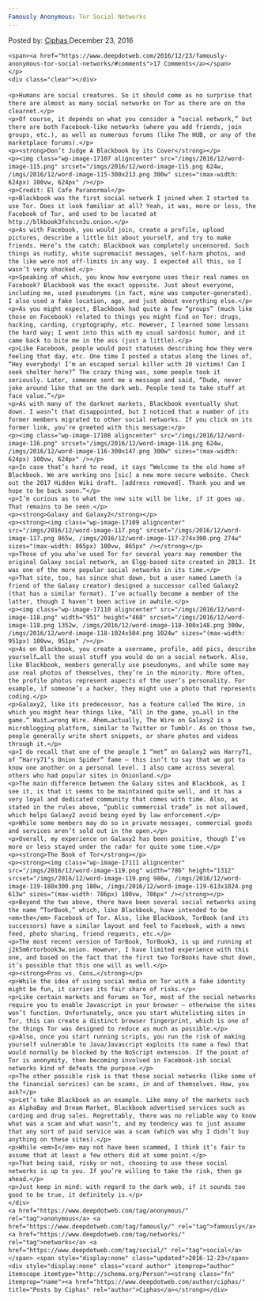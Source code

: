 ```yaml
---
Famously Anonymous: Tor Social Networks
---
```

<article class="post-listing post-17103 post type-post status-publish format-standard has-post-thumbnail hentry  tag-anonymous tag-famously tag-networks tag-social 
    <div class="post-inner">
        <span>Posted by: <a href="https://www.deepdotweb.com/author/ciphas/" title="">Ciphas </a></span>
    <span>December 23, 2016</span>
    
    <span><a href="https://www.deepdotweb.com/2016/12/23/famously-anonymous-tor-social-networks/#comments">17 Comments</a></span>
    </p>
    <div class="clear"></div>
    
    <p>Humans are social creatures. So it should come as no surprise that there are almost as many social networks on Tor as there are on the clearnet.</p>
    <p>Of course, it depends on what you consider a “social network,” but there are both Facebook-like networks (where you add friends, join groups, etc.), as well as numerous forums (like The HUB, or any of the marketplace forums).</p>
    <p><strong>Don’t Judge A Blackbook by its Cover</strong></p>
    <p><img class="wp-image-17107 aligncenter" src="/imgs/2016/12/word-image-115.png" srcset="/imgs/2016/12/word-image-115.png 624w, /imgs/2016/12/word-image-115-300x213.png 300w" sizes="(max-width: 624px) 100vw, 624px" /></p>
    <p>Credit: El Cafe Paranormal</p>
    <p>Blackbook was the first social network I joined when I started to use Tor. Does it look familiar at all? Yeah, it was, more or less, the Facebook of Tor, and used to be located at http://blkbook3fxhcsn3u.onion.</p>
    <p>As with Facebook, you would join, create a profile, upload pictures, describe a little bit about yourself, and try to make friends. Here’s the catch: Blackbook was completely uncensored. Such things as nudity, white supremacist messages, self-harm photos, and the like were not off-limits in any way. I expected all this, so I wasn’t very shocked.</p>
    <p>Speaking of which, you know how everyone uses their real names on Facebook? Blackbook was the exact opposite. Just about everyone, including me, used pseudonyms (in fact, mine was computer-generated). I also used a fake location, age, and just about everything else.</p>
    <p>As you might expect, Blackbook had quite a few “groups” (much like those on Facebook) related to things you might find on Tor: drugs, hacking, carding, cryptography, etc. However, I learned some lessons the hard way; I went into this with my usual sardonic humor, and it came back to bite me in the ass (just a little).</p>
    <p>Like Facebook, people would post statuses describing how they were feeling that day, etc. One time I posted a status along the lines of, “Hey everybody! I’m an escaped serial killer with 20 victims! Can I seek shelter here?” The crazy thing was, some people took it seriously. Later, someone sent me a message and said, “Dude, never joke around like that on the dark web. People tend to take stuff at face value.”</p>
    <p>As with many of the darknet markets, Blackbook eventually shut down. I wasn’t that disappointed, but I noticed that a number of its former members migrated to other social networks. If you click on its former link, you’re greeted with this message:</p>
    <p><img class="wp-image-17108 aligncenter" src="/imgs/2016/12/word-image-116.png" srcset="/imgs/2016/12/word-image-116.png 624w, /imgs/2016/12/word-image-116-300x147.png 300w" sizes="(max-width: 624px) 100vw, 624px" /></p>
    <p>In case that’s hard to read, it says “Welcome to the old home of Blackbook. We are working ons [sic] a new more secure website. Check out the 2017 Hidden Wiki draft. [address removed]. Thank you and we hope to be back soon.”</p>
    <p>I’m curious as to what the new site will be like, if it goes up. That remains to be seen.</p>
    <p><strong>Galaxy and Galaxy2</strong></p>
    <p><strong><img class="wp-image-17109 aligncenter" src="/imgs/2016/12/word-image-117.png" srcset="/imgs/2016/12/word-image-117.png 865w, /imgs/2016/12/word-image-117-274x300.png 274w" sizes="(max-width: 865px) 100vw, 865px" /></strong></p>
    <p>Those of you who’ve used Tor for several years may remember the original Galaxy social network, an Elgg-based site created in 2013. It was one of the more popular social networks in its time.</p>
    <p>That site, too, has since shut down, but a user named Lameth (a friend of the Galaxy creator) designed a successor called Galaxy2 (that has a similar format). I’ve actually become a member of the latter, though I haven’t been active in awhile.</p>
    <p><img class="wp-image-17110 aligncenter" src="/imgs/2016/12/word-image-118.png" width="951" height="468" srcset="/imgs/2016/12/word-image-118.png 1352w, /imgs/2016/12/word-image-118-300x148.png 300w, /imgs/2016/12/word-image-118-1024x504.png 1024w" sizes="(max-width: 951px) 100vw, 951px" /></p>
    <p>As on Blackbook, you create a username, profile, add pics, describe yourself…all the usual stuff you would do on a social network. Also, like Blackbook, members generally use pseudonyms, and while some may use real photos of themselves, they’re in the minority. More often, the profile photos represent aspects of the user’s personality. For example, if someone’s a hacker, they might use a photo that represents coding.</p>
    <p>Galaxy2, like its predecessor, has a feature called The Wire, in which you might hear things like, “All in the game, yo…all in the game.” Wait…wrong Wire. Ahem…actually, The Wire on Galaxy2 is a microblogging platform, similar to Twitter or Tumblr. As on those two, people generally write short snippets, or share photos and videos through it.</p>
    <p>I do recall that one of the people I “met” on Galaxy2 was Harry71, of “Harry71’s Onion Spider” fame – this isn’t to say that we got to know one another on a personal level. I also came across several others who had popular sites in Onionland.</p>
    <p>The main difference between the Galaxy sites and Blackbook, as I see it, is that it seems to be maintained quite well, and it has a very loyal and dedicated community that comes with time. Also, as stated in the rules above, “public commercial trade” is not allowed, which helps Galaxy2 avoid being eyed by law enforcement.</p>
    <p>While some members may do so in private messages, commercial goods and services aren’t sold out in the open.</p>
    <p>Overall, my experience on Galaxy2 has been positive, though I’ve more or less stayed under the radar for quite some time.</p>
    <p><strong>The Book of Tor</strong></p>
    <p><strong><img class="wp-image-17111 aligncenter" src="/imgs/2016/12/word-image-119.png" width="786" height="1312" srcset="/imgs/2016/12/word-image-119.png 986w, /imgs/2016/12/word-image-119-180x300.png 180w, /imgs/2016/12/word-image-119-613x1024.png 613w" sizes="(max-width: 786px) 100vw, 786px" /></strong></p>
    <p>Beyond the two above, there have been several social networks using the name “TorBook,” which, like Blackbook, have intended to be <em>the</em> Facebook of Tor. Also, like Blackbook, TorBook (and its successors) have a similar layout and feel to Facebook, with a news feed, photo sharing, friend requests, etc.</p>
    <p>The most recent version of TorBook, TorBook3, is up and running at j2k5m6rtorbook3w.onion. However, I have limited experience with this one, and based on the fact that the first two TorBooks have shut down, it’s possible that this one will as well.</p>
    <p><strong>Pros vs. Cons…</strong></p>
    <p>While the idea of using social media on Tor with a fake identity might be fun, it carries its fair share of risks.</p>
    <p>Like certain markets and forums on Tor, most of the social networks require you to enable Javascript in your browser – otherwise the sites won’t function. Unfortunately, once you start whitelisting sites in Tor, this can create a distinct browser fingerprint, which is one of the things Tor was designed to reduce as much as possible.</p>
    <p>Also, once you start running scripts, you run the risk of making yourself vulnerable to Java/Javascript exploits (to name a few) that would normally be blocked by the NoScript extension. If the point of Tor is anonymity, then becoming involved in Facebook-ish social networks kind of defeats the purpose.</p>
    <p>The other possible risk is that these social networks (like some of the financial services) can be scams, in and of themselves. How, you ask?</p>
    <p>Let’s take Blackbook as an example. Like many of the markets such as AlphaBay and Dream Market, Blackbook advertised services such as carding and drug sales. Regrettably, there was no reliable way to know what was a scam and what wasn’t, and my tendency was to just assume that any sort of paid service was a scam (which was why I didn’t buy anything on these sites).</p>
    <p>While <em>I</em> may not have been scammed, I think it’s fair to assume that at least a few others did at some point.</p>
    <p>That being said, risky or not, choosing to use these social networks is up to you. If you’re willing to take the risk, then go ahead.</p>
    <p>Just keep in mind: with regard to the dark web, if it sounds too good to be true, it definitely is.</p>
    </div>
    <a href="https://www.deepdotweb.com/tag/anonymous/" rel="tag">anonymous</a> <a href="https://www.deepdotweb.com/tag/famously/" rel="tag">famously</a> <a href="https://www.deepdotweb.com/tag/networks/" rel="tag">networks</a> <a href="https://www.deepdotweb.com/tag/social/" rel="tag">social</a> </span> <span style="display:none" class="updated">2016-12-23</span>
    <div style="display:none" class="vcard author" itemprop="author" itemscope itemtype="http://schema.org/Person"><strong class="fn" itemprop="name"><a href="https://www.deepdotweb.com/author/ciphas/" title="Posts by Ciphas" rel="author">Ciphas</a></strong></div>
    
